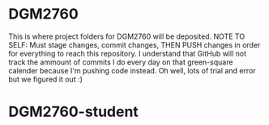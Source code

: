 # DGM2760
This is where project folders for DGM2760 will be deposited.
NOTE TO SELF: Must stage changes, commit changes, THEN PUSH changes in order for everything to reach this repository. I understand that GitHub will not track the ammount of commits I do every day on that green-square calender because I'm pushing code instead. Oh well, lots of trial and error but we figured it out :)
# DGM2760-student
